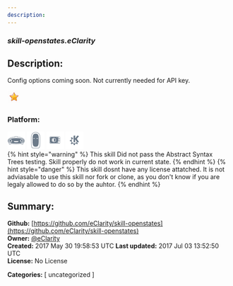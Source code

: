 ```yaml
---
description: 
---
```


### _skill-openstates.eClarity_  
## Description:  
Config options coming soon.  Not currently needed for API key.  
  
![](../.gitbook/assets/star.png)  
  
### Platform:  
 ![Mark I](../.gitbook/assets/mark-1-icon.png)  ![Mark II](../.gitbook/assets/mark-2-icon.png)  ![Picroft](../.gitbook/assets/picroft-icon.png)  ![plasmoid](../.gitbook/assets/kde.png)   
{% hint style="warning" %}
This skill Did not pass the Abstract Syntax Trees testing. Skill properly do not work in current state.
{% endhint %}
{% hint style="danger" %}
This skill dosnt have any license attatched. It is not adviasable to use this skill nor fork or clone, as you don't know if you are legaly allowed to do so by the auhtor.
{% endhint %}
  
## Summary:  
**Github:** [https://github.com/eClarity/skill-openstates](https://github.com/eClarity/skill-openstates)  
**Owner:** [@eClarity](https://github.com/eClarity)  
**Created:** 2017 May 30 19:58:53 UTC  **Last updated:** 2017 Jul 03 13:52:50 UTC  
**License:** No License  
  
**Categories:** [ uncategorized ]   
